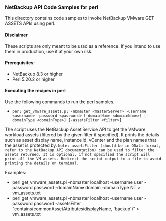 ### NetBackup API Code Samples for perl

This directory contains code samples to invoke NetBackup VMware GET ASSETS APIs using perl.

#### Disclaimer

These scripts are only meant to be used as a reference. If you intend to use them in production, use it at your own risk.

#### Prerequisites:

- NetBackup 8.3 or higher
- Perl 5.20.2 or higher

#### Executing the recipes in perl

Use the following commands to run the perl samples.
- `perl get_vmware_assets.pl -nbmaster <masterServer> -username <username> -password <password> [-domainName <domainName>] [-domainType <domainType>] [-assetsFilter <filter>]`

The script uses the NetBackup Asset Service API to get the VMware workload assets (filtered by the given filter if specified). It prints the details such as asset display name, instance Id, vCenter and the plan names that the asset is protected by.
`Note: assetsFilter (should be in OData format, refer to the NetBackup API documentation) can be used to filter the assets returned. It is optional, if not specified the script will print all the VM assets. Redirect the script output to a file to avoid printing the details on terminal.`

Examples: 
- perl get_vmware_assets.pl -nbmaster localhost -username user -password password -domainName domain -domainType NT > vm_assets.txt
- perl get_vmware_assets.pl -nbmaster localhost -username user -password password -assetsFilter "contains(commonAssetAttributes/displayName, 'backup')" > vm_assets.txt